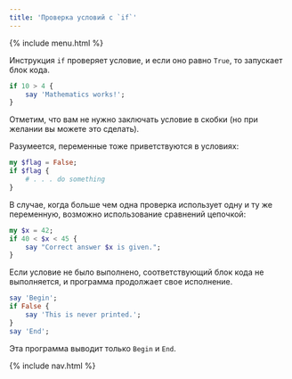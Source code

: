 ```yaml
---
title: 'Проверка условий с `if`'
---
```


{% include menu.html %}

Инструкция `if` проверяет условие, и если оно равно `True`, то запускает блок
кода.

```raku
if 10 > 4 {
    say 'Mathematics works!';
}
```

Отметим, что вам не нужно заключать условие в скобки (но при желании вы можете
это сделать).

Разумеется, переменные тоже приветствуются в условиях:

```raku
my $flag = False;
if $flag {
    # . . . do something
}
```

В случае, когда больше чем одна проверка использует одну и ту же переменную,
возможно использование сравнений цепочкой:

```raku
my $x = 42;
if 40 < $x < 45 {
    say "Correct answer $x is given.";
}
```

Если условие не было выполнено, соответствующий блок кода не выполняется, и
программа продолжает свое исполнение.

```raku
say 'Begin';
if False {
    say 'This is never printed.';
}
say 'End';
```

Эта программа выводит только `Begin` и `End`.

{% include nav.html %}
